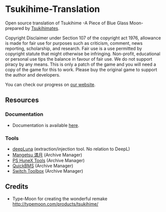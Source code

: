 # Tsukihime-Translation
Open source translation of Tsukihime -A Piece of Blue Glass Moon- prepared by [Tsukihimates](https://twitter.com/tsukihimates).

Copyright Disclaimer under Section 107 of the copyright act 1976, allowance is made for fair use for purposes such as criticism, comment, news reporting, scholarship, and research. Fair use is a use permitted by copyright statute that might otherwise be infringing. Non-profit, educational or personal use tips the balance in favour of fair use.
We do not support piracy by any means. This is only a patch of the game and you will need a copy of the game for this to work. Please buy the original game to support the author and developers.


You can check our progress on [our website](https://tsukihimates.com/progress/).

## Resources
### Documentation
* Documentation is available [here](https://sites.google.com/view/tsukihimates/home).

### Tools
* [deepLuna](https://github.com/Hakanaou/deepLuna) (extraction/injection tool. No relation to DeepL)
* [Mangetsu 満月](https://github.com/rschlaikjer/mangetsu) (Archive Manager)
* [PS HuneX Tools](https://github.com/Hintay/PS-HuneX_Tools/) (Archive Manager)
* [QuickBMS](http://aluigi.altervista.org/quickbms.htm) (Archive Manager)
* [Switch Toolbox](https://github.com/KillzXGaming/Switch-Toolbox) (Archive Manager)

## Credits
* Type-Moon for creating the wonderful remake http://typemoon.com/products/tsukihime/